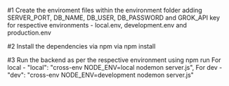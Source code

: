 #1 Create the enviroment files within the environment folder adding SERVER_PORT, DB_NAME, DB_USER, DB_PASSWORD and GROK_API key for respective environments - local.env, development.env and production.env

#2 Install the dependencies via npm via npm install

#3 Run the backend as per the respective environment using npm run
For local - "local": "cross-env NODE_ENV=local nodemon server.js",
For dev - "dev": "cross-env NODE_ENV=development nodemon server.js"